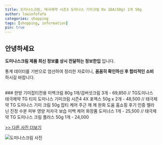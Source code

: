 ```yaml
---
title: 도미나스크림, 태극제약 시즌3 도미나스 기미크림 Rx 1EA(50g) 1개 50g
author: lowinfofafa
categories: shopping
tags: [shopping, information]
pin: true
---
```


## 안녕하세요

**도미나스크림 제품 최신 정보를 상시 전달하는 정보한입** 입니다.

통계 데이터를 기반으로 엄선하여 정리한 자료이니, **꼼꼼히 확인하신 후 합리적인 소비**하시길 바랍니다.

<br >
### 한방 기미잡티전용 미백크림 80g 1개/검버섯크림 3개 - 69,850 // TG도미나스 태극제약 TG 티지 도미나스 기미크림 시즌4 4X 포엑스 50g x 2개 - 48,500 // 태극제약 TG 도미나스 기미 크림 50g 잡티 케어 주근 깨 께 완화 도움 홈쇼핑 후기 인증 멜라닌 진정 수분 피부 영양 저자극 보습 미백 케어 화장품 도미너스 1개 - 25,500 // 태극제약 TG 도미나스 크림 플러스 50g 1개 - 24,000

[>> 다른 사진 더보기](https://chengsprint.mycafe24.com/%eb%8f%84%eb%af%b8%eb%82%98%ec%8a%a4%ed%81%ac%eb%a6%bc-top-10-10%eb%8c%80-%ec%97%ac%ec%84%b1-%eb%82%a8%ec%84%b1%eb%93%a4%ec%9d%b4-%eb%a7%8e%ec%9d%b4-%ec%b0%be%eb%8a%94/)

![도미나스크림 사진](https://thumbnail6.coupangcdn.com/thumbnails/remote/230x230ex/image/vendor_inventory/3b60/08a75dcc478ac8814a1fc6028c373f8b1ba364a170ce380bab9131b46935.jpg)
                                